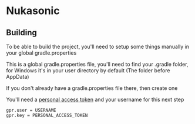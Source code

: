 # Nukasonic


## Building

To be able to build the project, you'll need to setup some things manually in your global gradle.properties


This is a global gradle.properties file, you'll need to find your .gradle folder, for Windows it's in your user directory by default (The folder before AppData)

If you don't already have a gradle.properties file there, then create one

You'll need a [personal access token](https://docs.github.com/en/authentication/keeping-your-account-and-data-secure/creating-a-personal-access-token) and your username for this next step

```properties
gpr.user = USERNAME
gpr.key = PERSONAL_ACCESS_TOKEN
```
